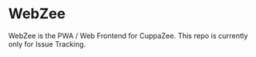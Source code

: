 # WebZee
WebZee is the PWA / Web Frontend for CuppaZee. This repo is currently only for Issue Tracking.
